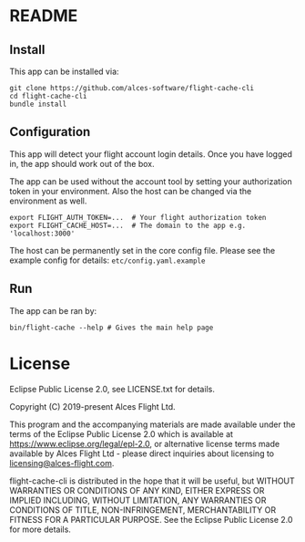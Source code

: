 # README

## Install

This app can be installed via:
```
git clone https://github.com/alces-software/flight-cache-cli
cd flight-cache-cli
bundle install
```

## Configuration

This app will detect your flight account login details. Once you have logged in,
the app should work out of the box.

The app can be used without the account tool by setting your authorization token
in your environment. Also the host can be changed via the environment as well.

```
export FLIGHT_AUTH_TOKEN=...  # Your flight authorization token
export FLIGHT_CACHE_HOST=...  # The domain to the app e.g. 'localhost:3000'
```

The host can be permanently set in the core config file. Please see the example
config for details: `etc/config.yaml.example`

## Run

The app can be ran by:
```
bin/flight-cache --help # Gives the main help page
```

# License
Eclipse Public License 2.0, see LICENSE.txt for details.

Copyright (C) 2019-present Alces Flight Ltd.

This program and the accompanying materials are made available under the terms of the Eclipse Public License 2.0 which is available at https://www.eclipse.org/legal/epl-2.0, or alternative license terms made available by Alces Flight Ltd - please direct inquiries about licensing to licensing@alces-flight.com.

flight-cache-cli is distributed in the hope that it will be useful, but WITHOUT WARRANTIES OR CONDITIONS OF ANY KIND, EITHER EXPRESS OR IMPLIED INCLUDING, WITHOUT LIMITATION, ANY WARRANTIES OR CONDITIONS OF TITLE, NON-INFRINGEMENT, MERCHANTABILITY OR FITNESS FOR A PARTICULAR PURPOSE. See the Eclipse Public License 2.0 for more details.


